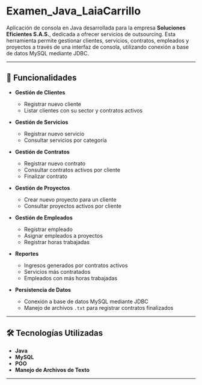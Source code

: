 # Examen_Java_LaiaCarrillo

Aplicación de consola en Java desarrollada para la empresa **Soluciones Eficientes S.A.S.**, dedicada a ofrecer servicios de outsourcing. Esta herramienta permite gestionar clientes, servicios, contratos, empleados y proyectos a través de una interfaz de consola, utilizando conexión a base de datos MySQL mediante JDBC.

---

## 🧩 Funcionalidades

- **Gestión de Clientes**
  - Registrar nuevo cliente
  - Listar clientes con su sector y contratos activos

- **Gestión de Servicios**
  - Registrar nuevo servicio
  - Consultar servicios por categoría

- **Gestión de Contratos**
  - Registrar nuevo contrato
  - Consultar contratos activos por cliente
  - Finalizar contrato

- **Gestión de Proyectos**
  - Crear nuevo proyecto para un cliente
  - Consultar proyectos activos por cliente

- **Gestión de Empleados**
  - Registrar empleado
  - Asignar empleados a proyectos
  - Registrar horas trabajadas

- **Reportes**
  - Ingresos generados por contratos activos
  - Servicios más contratados
  - Empleados con más horas trabajadas

- **Persistencia de Datos**
  - Conexión a base de datos MySQL mediante JDBC
  - Manejo de archivos `.txt` para registrar contratos finalizados

---

## 🛠️ Tecnologías Utilizadas

- **Java**
- **MySQL**
- **POO**
- **Manejo de Archivos de Texto**
---
